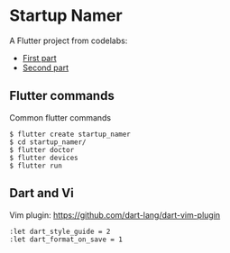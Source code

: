 # Startup Namer

A Flutter project from codelabs: 
- [First part](https://codelabs.developers.google.com/codelabs/first-flutter-app-pt1)
- [Second part](https://codelabs.developers.google.com/codelabs/first-flutter-app-pt2)

## Flutter commands

Common flutter commands

```
$ flutter create startup_namer
$ cd startup_namer/
$ flutter doctor
$ flutter devices
$ flutter run
```

## Dart and Vi

Vim plugin: https://github.com/dart-lang/dart-vim-plugin

```
:let dart_style_guide = 2
:let dart_format_on_save = 1
```

